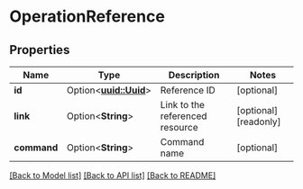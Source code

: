 # OperationReference

## Properties

Name | Type | Description | Notes
------------ | ------------- | ------------- | -------------
**id** | Option<[**uuid::Uuid**](uuid::Uuid.md)> | Reference ID | [optional]
**link** | Option<**String**> | Link to the referenced resource | [optional][readonly]
**command** | Option<**String**> | Command name | [optional]

[[Back to Model list]](../README.md#documentation-for-models) [[Back to API list]](../README.md#documentation-for-api-endpoints) [[Back to README]](../README.md)


